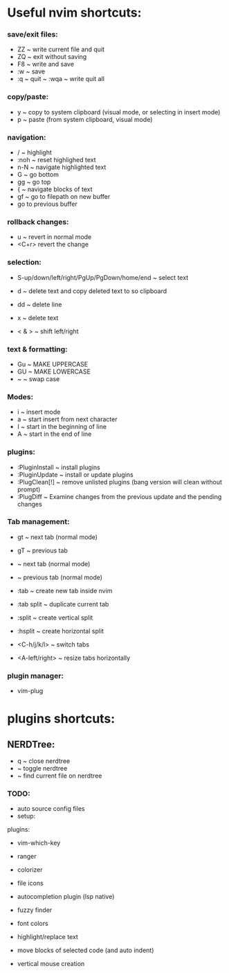 # Useful nvim shortcuts:

### save/exit files:

- ZZ ~ write current file and quit
- ZQ ~ exit without saving
- F8 ~ write and save
- :w ~ save
- :q ~ quit
~ :wqa ~ write quit all

### copy/paste:
- y ~ copy to system clipboard (visual mode, or selecting in insert mode)
- p ~ paste (from system clipboard, visual mode)

### navigation:

- /<text> ~ highlight <text>
- :noh ~ reset highlighed text
- n-N ~ navigate highlighted text
- G ~ go bottom
- gg ~ go top
- { ~ navigate blocks of text
- gf ~ go to filepath on new buffer
- <C-o> go to previous buffer

### rollback changes:

- u ~ revert in normal mode
- <C+r> revert the change

### selection:

- S-up/down/left/right/PgUp/PgDown/home/end ~ select text
- d ~ delete text and copy deleted text to so clipboard
- dd ~ delete line
- x ~ delete text

-  < & > ~ shift left/right

### text & formatting:

- Gu ~ MAKE UPPERCASE
- GU ~ MAKE LOWERCASE
- ~  ~ swap case

### Modes:

- i ~ insert mode
- a ~ start insert from next character
- I ~ start in the beginning of line
- A ~ start in the end of line


### plugins:

- :PluginInstall ~ install plugins
- :PluginUpdate  ~ install or update plugins
- :PlugClean[!]  ~ remove unlisted plugins (bang version will clean without prompt)
- :PlugDiff      ~ Examine changes from the previous update and the pending changes

### Tab management:
- gt ~ next tab (normal mode)
- gT ~ previous tab
- <TAB> ~ next tab (normal mode)
- <S-TAB> ~ previous tab (normal mode)

- :tab <tabname> ~ create new tab inside nvim
- :tab split ~ duplicate current tab
- :split ~ create vertical split
- :hsplit ~ create horizontal split
- <C-h/j/k/l> ~ switch tabs
- <A-left/right> ~ resize tabs horizontally



### plugin manager:
- vim-plug

# plugins shortcuts:

## NERDTree:
- q ~ close nerdtree
- <C-t> ~ toggle nerdtree
- <C-f> ~ find current file on nerdtree

### TODO:
- auto source config files
- setup:

plugins:
- vim-which-key
- ranger
- colorizer

- file icons
- autocompletion plugin (lsp native)
- fuzzy finder
- font colors
- highlight/replace text
- move blocks of selected code (and auto indent)
- vertical mouse creation


